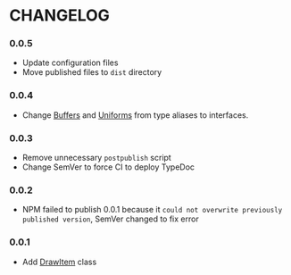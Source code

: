 # CHANGELOG

### 0.0.5
- Update configuration files
- Move published files to `dist` directory

### 0.0.4
- Change [Buffers](https://github.com/noah-friedman/obj.GL/blob/v0.0.4/src/DrawItem/index.ts#L11) and [Uniforms](https://github.com/noah-friedman/obj.GL/blob/v0.0.4/src/DrawItem/index.ts#L12) from type aliases to interfaces.

### 0.0.3
- Remove unnecessary `postpublish` script
- Change SemVer to force CI to deploy TypeDoc

### 0.0.2
- NPM failed to publish 0.0.1 because it `could not overwrite previously published version`, SemVer changed to fix error

### 0.0.1
- Add [DrawItem](https://github.com/noah-friedman/obj.GL/tree/v0.0.1/src/DrawItem) class
